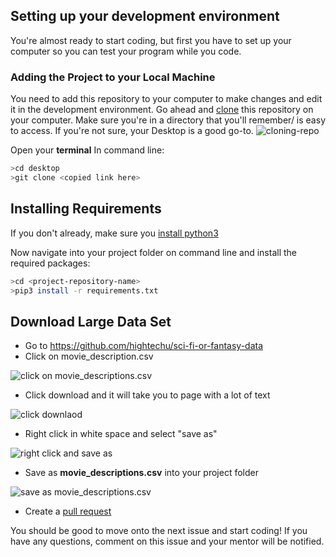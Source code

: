 ## Setting up your development environment
You're almost ready to start coding, but first you have to set up your computer so  you can test your program while you code.
### Adding the Project to your Local Machine
You need to add this repository to your computer to make changes and edit it in the development environment. Go ahead and [clone](https://help.github.com/en/github/creating-cloning-and-archiving-repositories/cloning-a-repository) this repository on your computer. Make sure you're in a directory that you'll remember/ is easy to access. If you're not sure, your Desktop is a good go-to.
![cloning-repo](https://user-images.githubusercontent.com/45152371/86035053-800f5700-b9f0-11ea-9b7a-e2201286067b.GIF)

Open your **terminal**
In command line:
```sh
>cd desktop
>git clone <copied link here>
```
## Installing Requirements
If you don't already, make sure you [install python3](https://www.python.org/downloads/)

Now navigate into your project folder on command line and install the required packages:
```sh
>cd <project-repository-name>
>pip3 install -r requirements.txt
```
## Download Large Data Set

- Go to https://github.com/hightechu/sci-fi-or-fantasy-data
- Click on movie_description.csv

![click on movie_descriptions.csv](https://user-images.githubusercontent.com/45152371/88113402-94192500-cb66-11ea-8c28-08b353063819.png)
- Click download and it will take you to page with a lot of text

![click downlaod](https://user-images.githubusercontent.com/45152371/88113474-b3b04d80-cb66-11ea-9586-c12002c297aa.png)
- Right click in white space and select "save as" 

![right click and save as](https://user-images.githubusercontent.com/45152371/88113515-c460c380-cb66-11ea-9090-62f8c3c3ac47.png)
- Save as **movie_descriptions.csv** into your project folder

![save as movie_descriptions.csv](https://user-images.githubusercontent.com/45152371/88113567-df333800-cb66-11ea-96f2-c44d9f9c34d1.png)
 
- Create a [pull request](https://help.github.com/en/github/collaborating-with-issues-and-pull-requests/creating-a-pull-request)

You should be good to move onto the next issue and start coding! If you have any questions, comment on this issue and your mentor will be notified.
